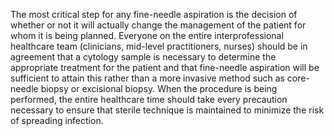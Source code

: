 The most critical step for any fine-needle aspiration is the decision of whether or not it will actually change the management of the patient for whom it is being planned. Everyone on the entire interprofessional healthcare team (clinicians, mid-level practitioners, nurses) should be in agreement that a cytology sample is necessary to determine the appropriate treatment for the patient and that fine-needle aspiration will be sufficient to attain this rather than a more invasive method such as core-needle biopsy or excisional biopsy. When the procedure is being performed, the entire healthcare time should take every precaution necessary to ensure that sterile technique is maintained to minimize the risk of spreading infection.